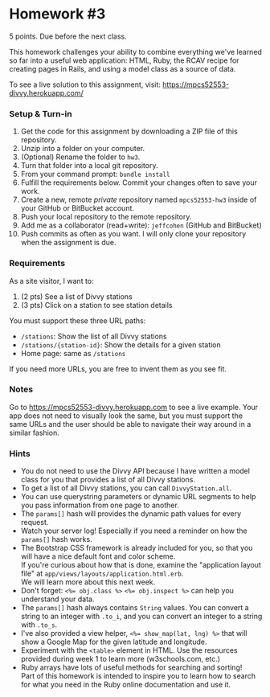 # Homework #3

5 points.  Due before the next class.

This homework challenges your ability to combine
everything we've learned so far into a useful web application:
HTML, Ruby, the RCAV recipe for creating pages in Rails, and
using a model class as a source of data.

To see a live solution to this assignment, visit:
https://mpcs52553-divvy.herokuapp.com/


### Setup & Turn-in

1. Get the code for this assignment by downloading a ZIP file of this repository.
2. Unzip into a folder on your computer.
3. (Optional) Rename the folder to `hw3`.
4. Turn that folder into a local git repository.
5. From your command prompt: `bundle install`
5. Fulfill the requirements below.  Commit your changes often to save your work.
6. Create a new, remote *private* repository named `mpcs52553-hw3` inside of your GitHub or BitBucket account.
7. Push your local repository to the remote repository.
8. Add me as a collaborator (read+write): `jeffcohen` (GitHub and BitBucket)
9. Push commits as often as you want.  I will only clone your repository when the assignment is due.



### Requirements

As a site visitor, I want to:

1. (2 pts) See a list of Divvy stations
2. (3 pts) Click on a station to see station details

You must support these three URL paths:

* `/stations`: Show the list of all Divvy stations
* `/stations/{station-id}`: Show the details for a given station
* Home page: same as `/stations`

If you need more URLs, you are free to invent them as you see fit.

### Notes

Go to https://mpcs52553-divvy.herokuapp.com to see a live example. Your app does not need to visually look the same, but you must support the same URLs and the user should be able to navigate their way around in a similar fashion.  


### Hints

* You do not need to use the Divvy API because I have written
  a model class for you that provides a list of all Divvy stations.
* To get a list of all Divvy stations, you can call `DivvyStation.all`.
* You can use querystring parameters or dynamic URL segments to
  help you pass information from one page to another.
* The `params[]` hash will provides the dynamic path values
  for every request.  
* Watch your server log!  Especially if you need a reminder
  on how the `params[]` hash works.
* The Bootstrap CSS framework is already included for you, so that
  you will have a nice default font and color scheme.  
  If you're curious about how that is done, examine the
  "application layout file" at `app/views/layouts/application.html.erb`.  
  We will learn more about this next week.
* Don't forget: `<%= obj.class %>` `<%= obj.inspect %>` can help you
  understand your data.
* The `params[]` hash always contains `String` values.  You can convert a
  string to an integer with `.to_i`, and you can convert an integer to a
  string with `.to_s`.
* I've also provided a view helper, `<%= show_map(lat, lng) %>` that will
  show a Google Map for the given latitude and longitude.
* Experiment with the `<table>` element in HTML.  Use the resources
  provided during week 1 to learn more (w3schools.com, etc.)
* Ruby arrays have lots of useful methods for searching and sorting!  
  Part of this homework is intended to inspire you to learn how to search
  for what you need in the Ruby online documentation and use it.
